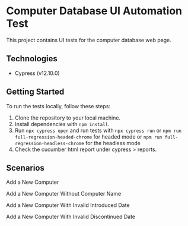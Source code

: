# Computer Database UI Automation Test

This project contains UI tests for the computer database web page.

## Technologies

- Cypress (v12.10.0)

## Getting Started

To run the tests locally, follow these steps:

1. Clone the repository to your local machine.
2. Install dependencies with `npm install`.
3. Run `npx cypress open` and run tests with `npx cypress run` or `npm run full-regression-headed-chrome` for headed mode or  `npm run full-regression-headless-chrome` for the headless mode
4. Check the cucumber html report under cypress > reports.

## Scenarios

Add a New Computer

Add a New Computer Without Computer Name

Add a New Computer With Invalid Introduced Date

Add a New Computer With Invalid Discontinued Date
